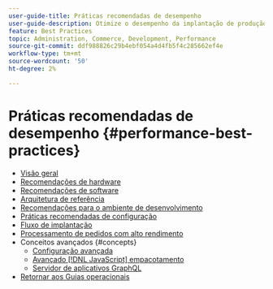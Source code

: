 ```yaml
---
user-guide-title: Práticas recomendadas de desempenho
user-guide-description: Otimize o desempenho da implantação de produção do Adobe Commerce usando nossas recomendações.
feature: Best Practices
topic: Administration, Commerce, Development, Performance
source-git-commit: ddf988826c29b4ebf054a4d4fb5f4c285662ef4e
workflow-type: tm+mt
source-wordcount: '50'
ht-degree: 2%

---
```



# Práticas recomendadas de desempenho {#performance-best-practices}

- [Visão geral](overview.md)
- [Recomendações de hardware](hardware.md)
- [Recomendações de software](software.md)
- [Arquitetura de referência](reference-architecture.md)
- [Recomendações para o ambiente de desenvolvimento](development-environment.md)
- [Práticas recomendadas de configuração](configuration.md)
- [Fluxo de implantação](deployment-flow.md)
- [Processamento de pedidos com alto rendimento](high-throughput-order-processing.md)
- Conceitos avançados {#concepts}
   - [Configuração avançada](advanced-setup.md)
   - [Avançado [!DNL JavaScript] empacotamento](advanced-js-bundling.md)
   - [Servidor de aplicativos GraphQL](application-server.md)
- [Retornar aos Guias operacionais](https://experienceleague.adobe.com/docs/commerce-operations/operational-guides/home.html)
